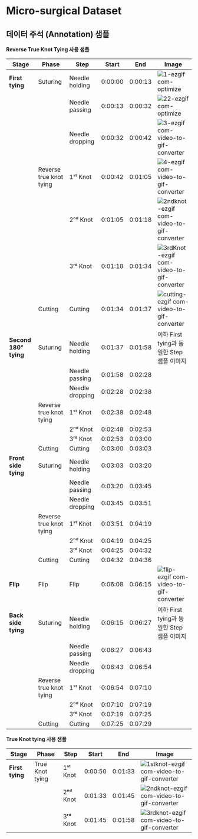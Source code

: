 # Micro-surgical Dataset

## 데이터 주석 (Annotation) 샘플

**Reverse True Knot Tying 사용 샘플**

| Stage             | Phase                   | Step              | Start   | End     | Image |
|--------------------|-------------------------|-------------------|---------|---------|-------|
|**First tying**     | Suturing               | Needle holding    | 0:00:00 | 0:00:13 | ![1-ezgif com-optimize](https://github.com/user-attachments/assets/3915a6f8-e40c-486b-9df5-aebdb6dab724) |
|                    |                         | Needle passing    | 0:00:13 | 0:00:32 |![22-ezgif com-optimize](https://github.com/user-attachments/assets/fca88c53-d634-4ed0-b25b-20c9d90cfecc) |
|                    |                         | Needle dropping   | 0:00:32 | 0:00:42 |![3-ezgif com-video-to-gif-converter](https://github.com/user-attachments/assets/f8fc170a-2402-46f3-851c-676a98409dd2)|
|                    | Reverse true knot tying | 1ˢᵗ Knot         | 0:00:42 | 0:01:05 |![4-ezgif com-video-to-gif-converter](https://github.com/user-attachments/assets/4289b326-c56d-4b90-a54e-6e3d235ced9c)|
|                    |                         | 2ⁿᵈ Knot          | 0:01:05 | 0:01:18 |![2ndknot-ezgif com-video-to-gif-converter](https://github.com/user-attachments/assets/2acb360a-cd59-4897-8cb9-f775ca75ffd7)|
|                    |                         | 3ʳᵈ Knot          | 0:01:18 | 0:01:34 |![3rdKnot-ezgif com-video-to-gif-converter](https://github.com/user-attachments/assets/20bcbea8-42e2-4243-9eeb-3b82e72f849a)|
|                    | Cutting                | Cutting           | 0:01:34 | 0:01:37 |![cutting-ezgif com-video-to-gif-converter](https://github.com/user-attachments/assets/ed4107c0-0272-44d0-b711-03bc6cdea1f0)|
| **Second 180° tying** | Suturing              | Needle holding    | 0:01:37 | 0:01:58 |이하 First tying과 동일한 Step 샘플 이미지|
|                    |                         | Needle passing    | 0:01:58 | 0:02:28 ||
|                    |                         | Needle dropping   | 0:02:28 | 0:02:38 ||
|                    | Reverse true knot tying | 1ˢᵗ Knot         | 0:02:38 | 0:02:48 ||
|                    |                         | 2ⁿᵈ Knot          | 0:02:48 | 0:02:53 ||
|                    |                         | 3ʳᵈ Knot          | 0:02:53 | 0:03:00 ||
|                    | Cutting                | Cutting           | 0:03:00 | 0:03:03 ||
| **Front side tying** | Suturing               | Needle holding    | 0:03:03 | 0:03:20 ||
|                    |                         | Needle passing    | 0:03:20 | 0:03:45 ||
|                    |                         | Needle dropping   | 0:03:45 | 0:03:51 ||
|                    | Reverse true knot tying | 1ˢᵗ Knot         | 0:03:51 | 0:04:19 |       |
|                    |                         | 2ⁿᵈ Knot          | 0:04:19 | 0:04:25 |       |
|                    |                         | 3ʳᵈ Knot          | 0:04:25 | 0:04:32 |       |
|                    | Cutting                | Cutting           | 0:04:32 | 0:04:36 |       |
| **Flip**           | Flip                   | Flip              | 0:06:08 | 0:06:15 |![flip-ezgif com-video-to-gif-converter](https://github.com/user-attachments/assets/8d59a307-7c07-49e1-8842-824c0d023f95)|
| **Back side tying** | Suturing               | Needle holding    | 0:06:15 | 0:06:27 |이하 First tying과 동일한 Step 샘플 이미지|
|                    |                         | Needle passing    | 0:06:27 | 0:06:43 |       |
|                    |                         | Needle dropping   | 0:06:43 | 0:06:54 |       |
|                    | Reverse true knot tying | 1ˢᵗ Knot         | 0:06:54 | 0:07:10 |       |
|                    |                         | 2ⁿᵈ Knot          | 0:07:10 | 0:07:19 |       |
|                    |                         | 3ʳᵈ Knot          | 0:07:19 | 0:07:25 |       |
|                    | Cutting                | Cutting           | 0:07:25 | 0:07:29 |       |



**True Knot tying 사용 샘플**

| Stage       | Phase                 | Step              | Start   | End     | Image |
|-------------|-----------------------|-------------------|---------|---------|-------|
|**First tying** | True Knot tying    | 1ˢᵗ Knot          | 0:00:50 | 0:01:33 |![1stknot-ezgif com-video-to-gif-converter](https://github.com/user-attachments/assets/8201c5ec-f000-4bce-8f2d-18f17dc35f02)|
|             |                       | 2ⁿᵈ Knot          | 0:01:33 | 0:01:45 |![2ndknot-ezgif com-video-to-gif-converter](https://github.com/user-attachments/assets/98c3aa28-0357-4f96-b56c-a1424b582fed)|
|             |                       | 3ʳᵈ Knot          | 0:01:45 | 0:01:58 |![3rdknot-ezgif com-video-to-gif-converter](https://github.com/user-attachments/assets/01890820-1bdd-4db0-b1ce-232e0b8b5b38)|
